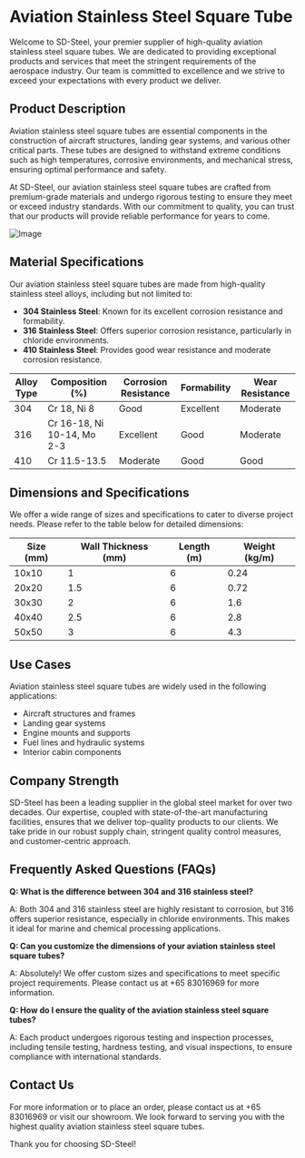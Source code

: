 # Aviation Stainless Steel Square Tube

Welcome to SD-Steel, your premier supplier of high-quality aviation stainless steel square tubes. We are dedicated to providing exceptional products and services that meet the stringent requirements of the aerospace industry. Our team is committed to excellence and we strive to exceed your expectations with every product we deliver.

## Product Description

Aviation stainless steel square tubes are essential components in the construction of aircraft structures, landing gear systems, and various other critical parts. These tubes are designed to withstand extreme conditions such as high temperatures, corrosive environments, and mechanical stress, ensuring optimal performance and safety.

At SD-Steel, our aviation stainless steel square tubes are crafted from premium-grade materials and undergo rigorous testing to ensure they meet or exceed industry standards. With our commitment to quality, you can trust that our products will provide reliable performance for years to come.

![Image](https://github.com/user-attachments/assets/2567258e-e124-4816-932d-1809bd27ef0b)

## Material Specifications

Our aviation stainless steel square tubes are made from high-quality stainless steel alloys, including but not limited to:

- **304 Stainless Steel**: Known for its excellent corrosion resistance and formability.
- **316 Stainless Steel**: Offers superior corrosion resistance, particularly in chloride environments.
- **410 Stainless Steel**: Provides good wear resistance and moderate corrosion resistance.

| Alloy Type | Composition (%) | Corrosion Resistance | Formability | Wear Resistance |
|------------|-----------------|----------------------|-------------|-----------------|
| 304        | Cr 18, Ni 8     | Good                 | Excellent   | Moderate        |
| 316        | Cr 16-18, Ni 10-14, Mo 2-3 | Excellent | Good   | Moderate        |
| 410        | Cr 11.5-13.5    | Moderate             | Good        | Good            |

## Dimensions and Specifications

We offer a wide range of sizes and specifications to cater to diverse project needs. Please refer to the table below for detailed dimensions:

| Size (mm) | Wall Thickness (mm) | Length (m) | Weight (kg/m) |
|-----------|---------------------|------------|---------------|
| 10x10     | 1                   | 6          | 0.24          |
| 20x20     | 1.5                 | 6          | 0.72          |
| 30x30     | 2                   | 6          | 1.6           |
| 40x40     | 2.5                 | 6          | 2.8           |
| 50x50     | 3                   | 6          | 4.3           |

## Use Cases

Aviation stainless steel square tubes are widely used in the following applications:

- Aircraft structures and frames
- Landing gear systems
- Engine mounts and supports
- Fuel lines and hydraulic systems
- Interior cabin components

## Company Strength

SD-Steel has been a leading supplier in the global steel market for over two decades. Our expertise, coupled with state-of-the-art manufacturing facilities, ensures that we deliver top-quality products to our clients. We take pride in our robust supply chain, stringent quality control measures, and customer-centric approach.

## Frequently Asked Questions (FAQs)

**Q: What is the difference between 304 and 316 stainless steel?**

A: Both 304 and 316 stainless steel are highly resistant to corrosion, but 316 offers superior resistance, especially in chloride environments. This makes it ideal for marine and chemical processing applications.

**Q: Can you customize the dimensions of your aviation stainless steel square tubes?**

A: Absolutely! We offer custom sizes and specifications to meet specific project requirements. Please contact us at +65 83016969 for more information.

**Q: How do I ensure the quality of the aviation stainless steel square tubes?**

A: Each product undergoes rigorous testing and inspection processes, including tensile testing, hardness testing, and visual inspections, to ensure compliance with international standards.

## Contact Us

For more information or to place an order, please contact us at +65 83016969 or visit our showroom. We look forward to serving you with the highest quality aviation stainless steel square tubes.

Thank you for choosing SD-Steel!